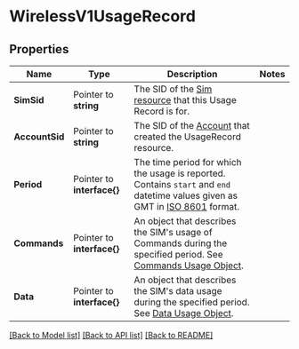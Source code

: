 # WirelessV1UsageRecord

## Properties

Name | Type | Description | Notes
------------ | ------------- | ------------- | -------------
**SimSid** | Pointer to **string** | The SID of the [Sim resource](https://www.twilio.com/docs/iot/wireless/api/sim-resource) that this Usage Record is for. |
**AccountSid** | Pointer to **string** | The SID of the [Account](https://www.twilio.com/docs/iam/api/account) that created the UsageRecord resource. |
**Period** | Pointer to **interface{}** | The time period for which the usage is reported. Contains `start` and `end` datetime values given as GMT in [ISO 8601](https://www.iso.org/iso-8601-date-and-time-format.html) format. |
**Commands** | Pointer to **interface{}** | An object that describes the SIM's usage of Commands during the specified period. See [Commands Usage Object](https://www.twilio.com/docs/iot/wireless/api/sim-usagerecord-resource#commands-usage-object). |
**Data** | Pointer to **interface{}** | An object that describes the SIM's data usage during the specified period. See [Data Usage Object](https://www.twilio.com/docs/iot/wireless/api/sim-usagerecord-resource#data-usage-object). |

[[Back to Model list]](../README.md#documentation-for-models) [[Back to API list]](../README.md#documentation-for-api-endpoints) [[Back to README]](../README.md)


